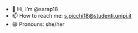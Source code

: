 - 👋 Hi, I’m @sarap18
- 📫 How to reach me: s.picchi18@studenti.unipi.it
- 😄 Pronouns: she/her

<!---
sarap18/sarap18 is a ✨ special ✨ repository because its `README.md` (this file) appears on your GitHub profile.
You can click the Preview link to take a look at your changes.
--->
